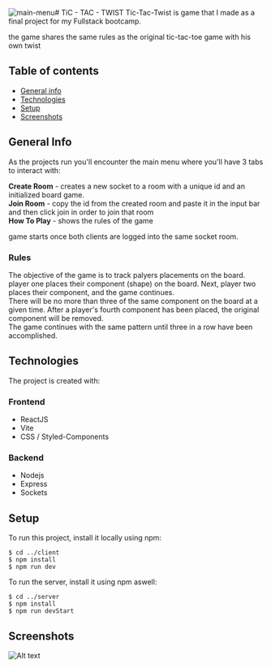 ![main-menu](https://github.com/yken42/tic-tac-twist/assets/105386207/2317879c-4d4e-4d06-92c2-0228bbf68d32)# TiC - TAC - TWIST
Tic-Tac-Twist is game that I made as a final project for my Fullstack bootcamp.  
  
the game shares the same rules as the original tic-tac-toe game with his own twist  
## Table of contents
* [General info](#general-info)
* [Technologies](#technoologies)
* [Setup](#setup)
* [Screenshots](#screenshots)

## General Info
As the projects run you'll encounter the main menu where you'll have 3 tabs to interact with:  
  
**Create Room** - creates a new socket to a room with a unique id and an initialized board game.  
**Join Room** - copy the id from the created room and paste it in the input bar and then click join in order to join that room  
**How To Play** - shows the rules of the game  

game starts once both clients are logged into the same socket room.

### Rules
The objective of the game is to track palyers placements on the board. player one places their component (shape) on the board. Next, player two places their component, and the game continues.  
There will be no more than three of the same component on the board at a given time. After a player's fourth component has been placed, the original component will be removed.  
The game continues with the same pattern until three in a row have been accomplished.

## Technologies
The project is created with:  
### Frontend
* ReactJS
* Vite
* CSS / Styled-Components
### Backend
* Nodejs
* Express
* Sockets

## Setup
To run this project, install it locally using npm:  
```
$ cd ../client
$ npm install
$ npm run dev
```

To run the server, install it using npm aswell:
```
$ cd ../server
$ npm install
$ npm run devStart
```

## Screenshots
![Alt text](/relative/path/to/img.jpg?raw=true "Optional Title")
